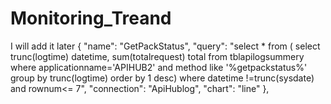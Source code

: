 # Monitoring_Treand

I will add it later
    {
      "name": "GetPackStatus",
      "query": "select * from ( select trunc(logtime) datetime, sum(totalrequest) total from tblapilogsummery where applicationname='APIHUB2' and method like '%getpackstatus%' group by trunc(logtime) order by 1 desc) where datetime !=trunc(sysdate) and rownum<= 7",
      "connection": "ApiHublog",
      "chart": "line"
    },